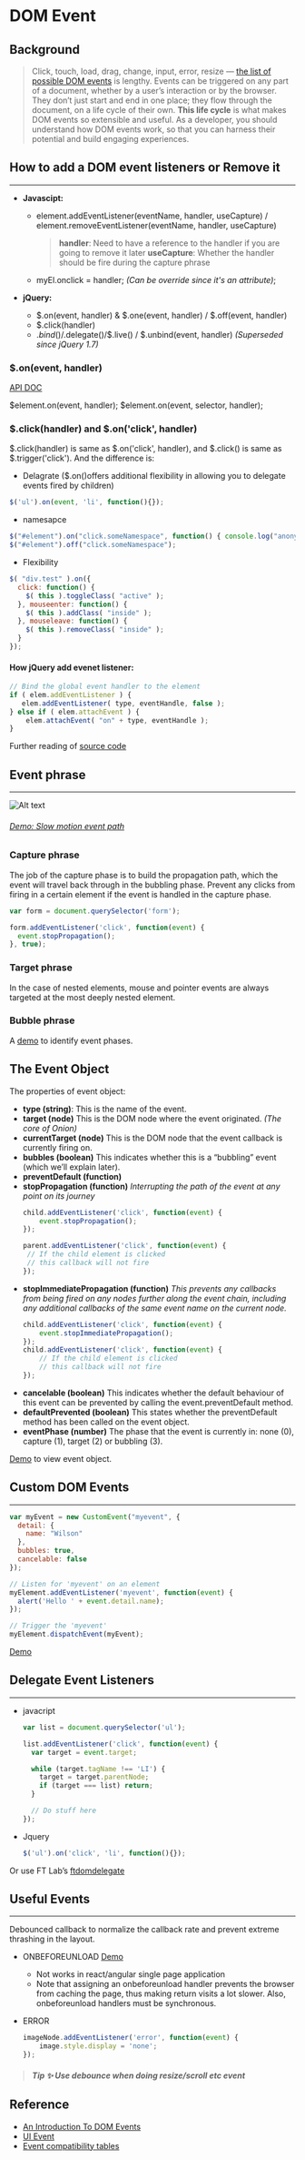 # DOM Event

## Background
> Click, touch, load, drag, change, input, error, resize — [the list of possible DOM events](https://developer.mozilla.org/en-US/docs/Web/API/Event) is lengthy. Events can be triggered on any part of a document, whether by a user’s interaction or by the browser. They don’t just start and end in one place; they flow through the document, on a life cycle of their own. **This life cycle** is what makes DOM events so extensible and useful. As a developer, you should understand how DOM events work, so that you can harness their potential and build engaging experiences.

## How to add a DOM event listeners or Remove it
***

* **Javascipt:**
  * element.addEventListener(eventName, handler, useCapture) / element.removeEventListener(eventName, handler, useCapture)
    >**handler**: Need to have a reference to the handler if you are going to remove it later
     **useCapture**: Whether the handler should be fire during the capture phrase
  * myEl.onclick = handler; _(Can be override since it's an attribute)_;
  
* **jQuery:**
  * $.on(event, handler) & $.one(event, handler) / $.off(event, handler)
  * $.click(handler)
  * $.bind()/$.delegate()/$.live() / $.unbind(event, handler) _(Superseded since jQuery 1.7)_
  

### $.on(event, handler) 

[API DOC](http://api.jquery.com/on/)

$element.on(event, handler);
$element.on(event, selector, handler);



### $.click(handler) and $.on('click', handler)
$.click(handler) is same as $.on('click', handler), and $.click() is same as $.trigger('click'). And the difference is:
* Delagrate ($.on()offers additional flexibility in allowing you to delegate events fired by children)
```javascript
$('ul').on(event, 'li', function(){});
```
* namesapce
```javascript
$("#element").on("click.someNamespace", function() { console.log("anonymous!"); });
$("#element").off("click.someNamespace");
```
* Flexibility 
```javascript
$( "div.test" ).on({
  click: function() {
    $( this ).toggleClass( "active" );
  }, mouseenter: function() {
    $( this ).addClass( "inside" );
  }, mouseleave: function() {
    $( this ).removeClass( "inside" );
  }
});
```

#### How jQuery add evenet listener:
```javascript
// Bind the global event handler to the element
if ( elem.addEventListener ) {
   elem.addEventListener( type, eventHandle, false );
} else if ( elem.attachEvent ) {
	elem.attachEvent( "on" + type, eventHandle );
}
```
Further reading of [source code](https://github.com/jquery/jquery/blob/6e995583a11b63bf1d94142da6408955ee93e7cc/src/event.js#L97-102)

## Event phrase
***
![Alt text](/eventflow.png)


###### [Demo: Slow motion event path](http://jsbin.com/exezex/4/edit?css,js,output)

### Capture phrase
The job of the capture phase is to build the propagation path, which the event will travel back through in the bubbling phase.
Prevent any clicks from firing in a certain element if the event is handled in the capture phase.
```javascript
var form = document.querySelector('form');

form.addEventListener('click', function(event) {
  event.stopPropagation();
}, true);
```

### Target phrase
In the case of nested elements, mouse and pointer events are always targeted at the most deeply nested element. 

### Bubble phrase

A [demo](http://jsbin.com/unuhec/4/edit?html,css,js,output) to identify event phases. 

## The Event Object
The properties of event object:
* **type (string)**: This is the name of the event.
* **target (node)**
  This is the DOM node where the event originated. _(The core of Onion)_
* **currentTarget (node)**
  This is the DOM node that the event callback is currently firing on.
* **bubbles (boolean)**
  This indicates whether this is a “bubbling” event (which we’ll explain later).
* **preventDefault (function)**
* **stopPropagation (function)** _Interrupting the path of the event at any point on its journey_
	```javascript
	child.addEventListener('click', function(event) {
 		event.stopPropagation();
	});

	parent.addEventListener('click', function(event) {
	 // If the child element is clicked
	 // this callback will not fire
	});
	```
* **stopImmediatePropagation (function)** 
_This prevents any callbacks from being fired on any nodes further along the event chain, including any additional callbacks of the same event name on the current node._
	```javascript
	child.addEventListener('click', function(event) {
		event.stopImmediatePropagation();
	});
	child.addEventListener('click', function(event) {		 
		// If the child element is clicked
		// this callback will not fire
	});
	```
* **cancelable (boolean)**
  This indicates whether the default behaviour of this event can be prevented by calling the event.preventDefault method.
* **defaultPrevented (boolean)**
  This states whether the preventDefault method has been called on the event object.
* **eventPhase (number)**
  The phase that the event is currently in: none (0), capture (1), target (2) or bubbling (3).

[Demo](https://jsfiddle.net/xcLLp7ev/) to view event object.

## Custom DOM Events
***
```javascript
var myEvent = new CustomEvent("myevent", {
  detail: {
    name: "Wilson"
  },
  bubbles: true,
  cancelable: false
});

// Listen for 'myevent' on an element
myElement.addEventListener('myevent', function(event) {
  alert('Hello ' + event.detail.name);
});

// Trigger the 'myevent'
myElement.dispatchEvent(myEvent);
```
[Demo](http://jsbin.com/emuhef/1/edit?html,css,js,output)

## Delegate Event Listeners
***
* javacript
  ```javascript
  var list = document.querySelector('ul');

  list.addEventListener('click', function(event) {
    var target = event.target;

    while (target.tagName !== 'LI') {
      target = target.parentNode;
      if (target === list) return;
    }

    // Do stuff here
  });
  ```
* Jquery
  ```javascript
  $('ul').on('click', 'li', function(){});
  ```
Or use FT Lab’s [ftdomdelegate](https://github.com/ftlabs/ftdomdelegate)
  

## Useful Events
***
Debounced callback to normalize the callback rate and prevent extreme thrashing in the layout.
* ONBEFOREUNLOAD [Demo](http://jsbin.com/inelaj/2/edit)
  * Not works in react/angular single page application
  * Note that assigning an onbeforeunload handler prevents the browser from caching the page, thus making return visits a lot slower. Also, onbeforeunload handlers must be synchronous.
* ERROR

  ```javascript
  imageNode.addEventListener('error', function(event) {
      image.style.display = 'none';
  });
  ```
  
>##### Tip :sparkles: Use debounce when doing resize/scroll etc event

## Reference
* [An Introduction To DOM Events](https://www.smashingmagazine.com/2013/11/an-introduction-to-dom-events/)
* [UI Event](https://www.w3.org/TR/DOM-Level-3-Events/#dom-event-architecture)
* [Event compatibility tables](https://www.quirksmode.org/dom/events/)







